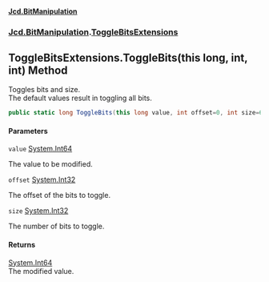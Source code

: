 #### [Jcd.BitManipulation](index.md 'index')
### [Jcd.BitManipulation](Jcd.BitManipulation.md 'Jcd.BitManipulation').[ToggleBitsExtensions](Jcd.BitManipulation.ToggleBitsExtensions.md 'Jcd.BitManipulation.ToggleBitsExtensions')

## ToggleBitsExtensions.ToggleBits(this long, int, int) Method

Toggles bits and size.   
The default values result in toggling all bits.

```csharp
public static long ToggleBits(this long value, int offset=0, int size=64);
```
#### Parameters

<a name='Jcd.BitManipulation.ToggleBitsExtensions.ToggleBits(thislong,int,int).value'></a>

`value` [System.Int64](https://docs.microsoft.com/en-us/dotnet/api/System.Int64 'System.Int64')

The value to be modified.

<a name='Jcd.BitManipulation.ToggleBitsExtensions.ToggleBits(thislong,int,int).offset'></a>

`offset` [System.Int32](https://docs.microsoft.com/en-us/dotnet/api/System.Int32 'System.Int32')

The offset of the bits to toggle.

<a name='Jcd.BitManipulation.ToggleBitsExtensions.ToggleBits(thislong,int,int).size'></a>

`size` [System.Int32](https://docs.microsoft.com/en-us/dotnet/api/System.Int32 'System.Int32')

The number of bits to toggle.

#### Returns
[System.Int64](https://docs.microsoft.com/en-us/dotnet/api/System.Int64 'System.Int64')  
The modified value.